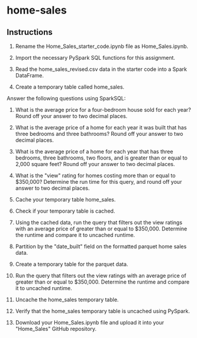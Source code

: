 # home-sales
## Instructions

1) Rename the Home_Sales_starter_code.ipynb file as Home_Sales.ipynb.

2) Import the necessary PySpark SQL functions for this assignment.

3) Read the home_sales_revised.csv data in the starter code into a Spark DataFrame.

4) Create a temporary table called home_sales.

Answer the following questions using SparkSQL:

1) What is the average price for a four-bedroom house sold for each year? Round off your answer to two decimal places.

2) What is the average price of a home for each year it was built that has three bedrooms and three bathrooms? Round off your answer to two decimal places.

3) What is the average price of a home for each year that has three bedrooms, three bathrooms, two floors, and is greater than or equal to 2,000 square feet? Round off your answer to two decimal places.

4) What is the "view" rating for homes costing more than or equal to $350,000? Determine the run time for this query, and round off your answer to two decimal places.

5) Cache your temporary table home_sales.

6) Check if your temporary table is cached.

7) Using the cached data, run the query that filters out the view ratings with an average price of greater than or equal to $350,000. Determine the runtime and compare it to uncached runtime.

8) Partition by the "date_built" field on the formatted parquet home sales data.

9) Create a temporary table for the parquet data.

10) Run the query that filters out the view ratings with an average price of greater than or equal to $350,000. Determine the runtime and compare it to uncached runtime.

11) Uncache the home_sales temporary table.

12) Verify that the home_sales temporary table is uncached using PySpark.

13) Download your Home_Sales.ipynb file and upload it into your "Home_Sales" GitHub repository.
